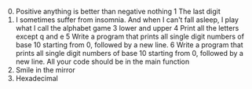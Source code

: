 0. Positive anything is better than negative nothing
1 The last digit
2. I sometimes suffer from insomnia. And when I can't fall asleep, I play what I call the alphabet game
3 lower and upper
4 Print all the letters except q and e
5 Write a program that prints all single digit numbers of base 10 starting from 0, followed by a new line.
6 Write a program that prints all single digit numbers of base 10 starting from 0, followed by a new line.
All your code should be in the main function
7. Smile in the mirror
8. Hexadecimal

